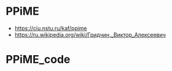 # PPiME
* https://ciu.nstu.ru/kaf/ppime
* https://ru.wikipedia.org/wiki/Гридчин,_Виктор_Алексеевич

# PPiME_code
